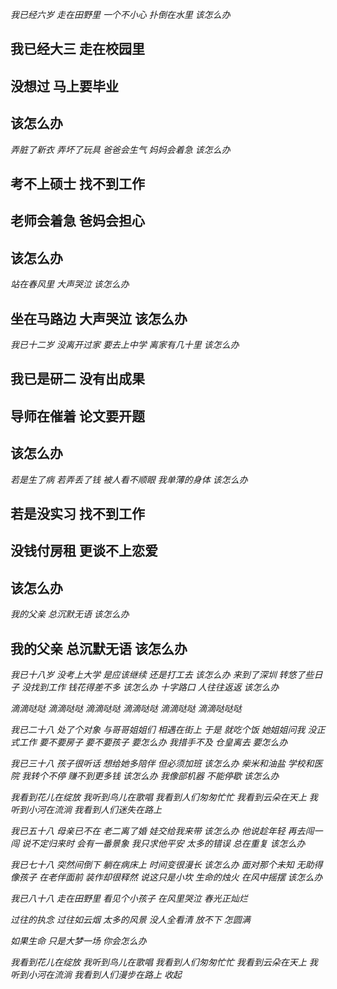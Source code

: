 _我已经六岁 走在田野里_
_一个不小心 扑倒在水里_
_该怎么办_

## 我已经大三 走在校园里
## 没想过 马上要毕业
## 该怎么办

_弄脏了新衣 弄坏了玩具_
_爸爸会生气 妈妈会着急_
_该怎么办_

## 考不上硕士 找不到工作
## 老师会着急 爸妈会担心
## 该怎么办


_站在春风里 大声哭泣 该怎么办_

## 坐在马路边 大声哭泣 该怎么办


_我已十二岁 没离开过家_
_要去上中学 离家有几十里_
_该怎么办_

## 我已是研二 没有出成果
## 导师在催着 论文要开题
## 该怎么办


_若是生了病 若弄丢了钱_
_被人看不顺眼 我单薄的身体_
_该怎么办_

## 若是没实习 找不到工作
## 没钱付房租 更谈不上恋爱 
## 该怎么办

_我的父亲 总沉默无语 该怎么办_
## 我的父亲 总沉默无语 该怎么办

_我已十八岁 没考上大学_
_是应该继续 还是打工去_
_该怎么办_
_来到了深圳 转悠了些日子_
_没找到工作 钱花得差不多_
_该怎么办_
_十字路口 人往往返返 该怎么办_

_滴滴哒哒 滴滴哒哒 滴滴哒哒 滴滴哒哒_
_滴滴哒哒 滴滴哒哒哒_

_我已二十八 处了个对象_
_与哥哥姐姐们 相遇在街上_
_于是 就吃个饭_
_她姐姐问我 没正式工作_
_要不要房子 要不要孩子_
_要怎么办_
_我措手不及 仓皇离去 要怎么办_

_我已三十八 孩子很听话_
_想给她多陪伴 但必须加班_
_该怎么办_
_柴米和油盐 学校和医院_
_我转个不停 赚不到更多钱_
_该怎么办_
_我像部机器 不能停歇 该怎么办_

_我看到花儿在绽放 我听到鸟儿在歌唱 我看到人们匆匆忙忙_
_我看到云朵在天上 我听到小河在流淌 我看到人们迷失在路上_

_我已五十八 母亲已不在_
_老二离了婚 娃交给我来带_
_该怎么办_
_他说趁年轻 再去闯一闯_
_说不定归来时 会有一番景象_
_我只求他平安_
_太多的错误 总在重复 该怎么办_

_我已七十八 突然间倒下_
_躺在病床上 时间变很漫长_
_该怎么办_
_面对那个未知 无助得像孩子_
_在老伴面前 装作却很释然_
_说这只是小坎_
_生命的烛火 在风中摇摆 该怎么办_

_我已八十八 走在田野里_
_看见个小孩子 在风里哭泣_
_春光正灿烂_

_过往的执念 过往如云烟_
_太多的风景 没人全看清_
_放不下 怎圆满_

_如果生命 只是大梦一场_
_你会怎么办_

_我看到花儿在绽放 我听到鸟儿在歌唱 我看到人们匆匆忙忙_
_我看到云朵在天上 我听到小河在流淌 我看到人们漫步在路上_
_收起_

